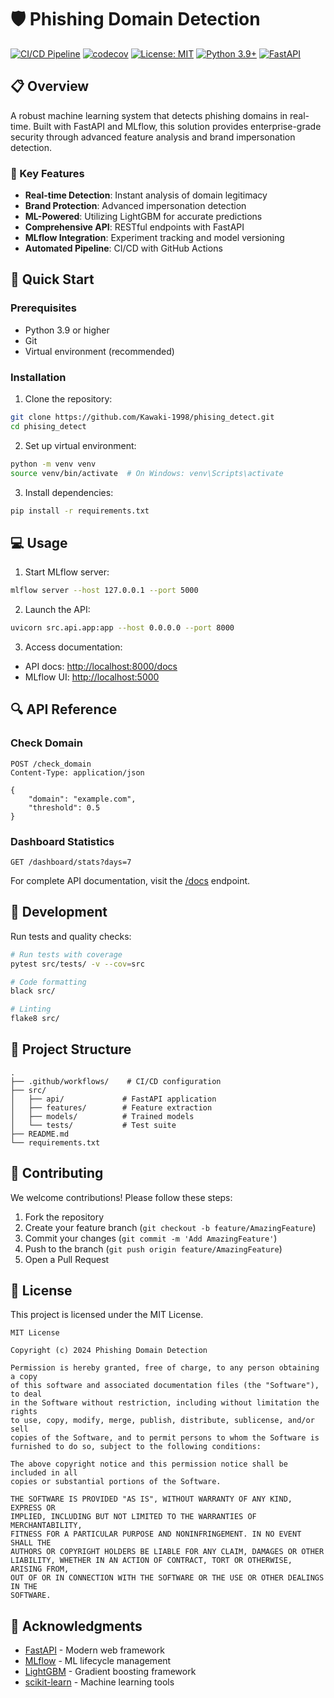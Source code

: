 # 🛡️ Phishing Domain Detection

[![CI/CD Pipeline](https://github.com/Kawaki-1998/phising_detect/actions/workflows/ci-cd.yml/badge.svg)](https://github.com/Kawaki-1998/phising_detect/actions/workflows/ci-cd.yml)
[![codecov](https://codecov.io/gh/Kawaki-1998/phising_detect/branch/main/graph/badge.svg)](https://codecov.io/gh/Kawaki-1998/phising_detect)
[![License: MIT](https://img.shields.io/badge/License-MIT-yellow.svg)](https://opensource.org/licenses/MIT)
[![Python 3.9+](https://img.shields.io/badge/python-3.9+-blue.svg)](https://www.python.org/downloads/)
[![FastAPI](https://img.shields.io/badge/FastAPI-0.109.0-009688.svg?logo=fastapi)](https://fastapi.tiangolo.com)

## 📋 Overview

A robust machine learning system that detects phishing domains in real-time. Built with FastAPI and MLflow, this solution provides enterprise-grade security through advanced feature analysis and brand impersonation detection.

### 🌟 Key Features

- **Real-time Detection**: Instant analysis of domain legitimacy
- **Brand Protection**: Advanced impersonation detection
- **ML-Powered**: Utilizing LightGBM for accurate predictions
- **Comprehensive API**: RESTful endpoints with FastAPI
- **MLflow Integration**: Experiment tracking and model versioning
- **Automated Pipeline**: CI/CD with GitHub Actions

## 🚀 Quick Start

### Prerequisites

- Python 3.9 or higher
- Git
- Virtual environment (recommended)

### Installation

1. Clone the repository:
```bash
git clone https://github.com/Kawaki-1998/phising_detect.git
cd phising_detect
```

2. Set up virtual environment:
```bash
python -m venv venv
source venv/bin/activate  # On Windows: venv\Scripts\activate
```

3. Install dependencies:
```bash
pip install -r requirements.txt
```

## 💻 Usage

1. Start MLflow server:
```bash
mlflow server --host 127.0.0.1 --port 5000
```

2. Launch the API:
```bash
uvicorn src.api.app:app --host 0.0.0.0 --port 8000
```

3. Access documentation:
- API docs: [http://localhost:8000/docs](http://localhost:8000/docs)
- MLflow UI: [http://localhost:5000](http://localhost:5000)

## 🔍 API Reference

### Check Domain
```http
POST /check_domain
Content-Type: application/json

{
    "domain": "example.com",
    "threshold": 0.5
}
```

### Dashboard Statistics
```http
GET /dashboard/stats?days=7
```

For complete API documentation, visit the [/docs](http://localhost:8000/docs) endpoint.

## 🧪 Development

Run tests and quality checks:
```bash
# Run tests with coverage
pytest src/tests/ -v --cov=src

# Code formatting
black src/

# Linting
flake8 src/
```

## 📁 Project Structure

```
.
├── .github/workflows/    # CI/CD configuration
├── src/
│   ├── api/             # FastAPI application
│   ├── features/        # Feature extraction
│   ├── models/          # Trained models
│   └── tests/           # Test suite
├── README.md
└── requirements.txt
```

## 🤝 Contributing

We welcome contributions! Please follow these steps:

1. Fork the repository
2. Create your feature branch (`git checkout -b feature/AmazingFeature`)
3. Commit your changes (`git commit -m 'Add AmazingFeature'`)
4. Push to the branch (`git push origin feature/AmazingFeature`)
5. Open a Pull Request

## 📄 License

This project is licensed under the MIT License.

```
MIT License

Copyright (c) 2024 Phishing Domain Detection

Permission is hereby granted, free of charge, to any person obtaining a copy
of this software and associated documentation files (the "Software"), to deal
in the Software without restriction, including without limitation the rights
to use, copy, modify, merge, publish, distribute, sublicense, and/or sell
copies of the Software, and to permit persons to whom the Software is
furnished to do so, subject to the following conditions:

The above copyright notice and this permission notice shall be included in all
copies or substantial portions of the Software.

THE SOFTWARE IS PROVIDED "AS IS", WITHOUT WARRANTY OF ANY KIND, EXPRESS OR
IMPLIED, INCLUDING BUT NOT LIMITED TO THE WARRANTIES OF MERCHANTABILITY,
FITNESS FOR A PARTICULAR PURPOSE AND NONINFRINGEMENT. IN NO EVENT SHALL THE
AUTHORS OR COPYRIGHT HOLDERS BE LIABLE FOR ANY CLAIM, DAMAGES OR OTHER
LIABILITY, WHETHER IN AN ACTION OF CONTRACT, TORT OR OTHERWISE, ARISING FROM,
OUT OF OR IN CONNECTION WITH THE SOFTWARE OR THE USE OR OTHER DEALINGS IN THE
SOFTWARE.
```

## 🙏 Acknowledgments

- [FastAPI](https://fastapi.tiangolo.com/) - Modern web framework
- [MLflow](https://mlflow.org/) - ML lifecycle management
- [LightGBM](https://lightgbm.readthedocs.io/) - Gradient boosting framework
- [scikit-learn](https://scikit-learn.org/) - Machine learning tools 